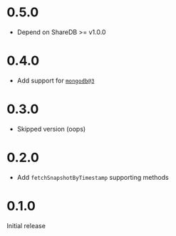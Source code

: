 # 0.5.0

- Depend on ShareDB >= v1.0.0

# 0.4.0

- Add support for [`mongodb@3`](https://mongodb.github.io/node-mongodb-native/3.6/api/)

# 0.3.0

- Skipped version (oops)

# 0.2.0

- Add `fetchSnapshotByTimestamp` supporting methods

# 0.1.0

Initial release

